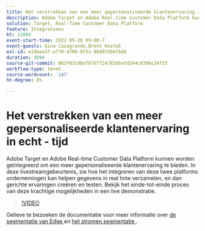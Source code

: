 ```yaml
---
title: Het verstrekken van een meer gepersonaliseerde klantenervaring in echt - tijd
description: Adobe Target en Adobe Real-time Customer Data Platform kunnen worden geïntegreerd om een meer gepersonaliseerde klantenervaring te bieden. In deze livestreamgebeurtenis, zie hoe het integreren van deze twee platforms ondernemingen kan helpen gegevens in real time verzamelen, en dan gerichte ervaringen creëren en testen. Bekijk het einde-tot-einde proces van deze krachtige mogelijkheden in een live demonstratie.
solution: Target, Real-Time Customer Data Platform
feature: Integrations
kt: 11004
event-start-time: 2022-09-20 09:00-7
event-guests: Gina Casagrande,Brent Kostak
exl-id: e14bea3f-e770-4780-9f51-8bd97456fb68
duration: 3694
source-git-commit: 0b2f63198af8767f24783dbafd244c9398c24f33
workflow-type: tm+mt
source-wordcount: '147'
ht-degree: 0%

---
```


# Het verstrekken van een meer gepersonaliseerde klantenervaring in echt - tijd

Adobe Target en Adobe Real-time Customer Data Platform kunnen worden geïntegreerd om een meer gepersonaliseerde klantenervaring te bieden. In deze livestreamgebeurtenis, zie hoe het integreren van deze twee platforms ondernemingen kan helpen gegevens in real time verzamelen, en dan gerichte ervaringen creëren en testen. Bekijk het einde-tot-einde proces van deze krachtige mogelijkheden in een live demonstratie.

>[!VIDEO](https://video.tv.adobe.com/v/3409425/?quality=12&learn=on)

Gelieve te bezoeken de documentatie voor meer informatie over [ de segmentatie van Edge ](https://experienceleague.adobe.com/docs/experience-platform/segmentation/ui/edge-segmentation.html) en [ het stromen segmentatie ](https://experienceleague.adobe.com/docs/experience-platform/segmentation/ui/streaming-segmentation.html).

